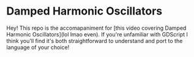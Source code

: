 # Damped Harmonic Oscillators

Hey!  This repo is the accomapaniment for [this video covering Damped Harmonic Oscillators](lol lmao even). If you're unfamiliar with GDScript I think you'll find it's both straightforward to understand and port to the language of your choice!
